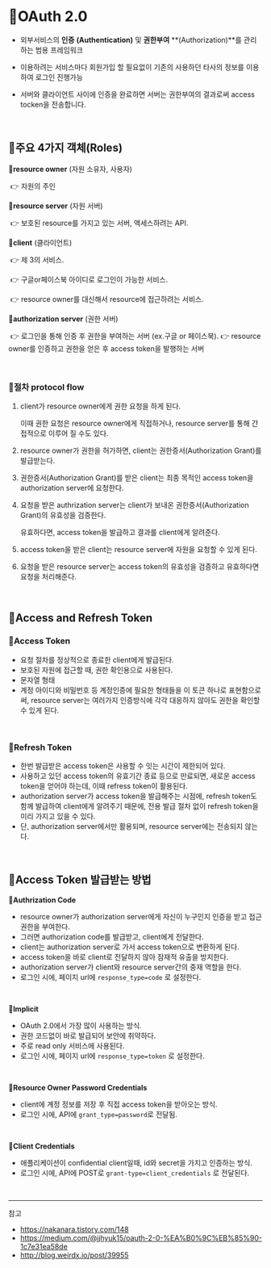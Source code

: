 # 🍞OAuth 2.0

- 외부서비스의 **인증** **(Authentication)** 및 **권한부여** **(Authorization)**를 관리하는 범용 프레임워크
- 이용하려는 서비스마다 회원가입 할 필요없이 기존의 사용하던 타사의 정보를 이용하여 로그인 진행가능

- 서버와 클라이언트 사이에 인증을 완료하면 서버는 권한부여의 결과로써 access tocken을 전송합니다.

<br>

## 🍰주요 4가지 객체(Roles)

🍭**resource owner** (자원 소유자, 사용자) 

​	👉 자원의 주인

🍭**resource server** (자원 서버) 

​	👉 보호된 resource를 가지고 있는 서버, 액세스하려는 API.

🍭**client** (클라이언트) 

​	👉 제 3의 서비스. 

​	👉 구글or페이스북 아이디로 로그인이 가능한 서비스. 

​	👉 resource owner를 대신해서 resource에 접근하려는 서비스.

🍭**authorization server** (권한 서버) 

​	👉 로그인을 통해 인증 후 권한을 부여하는 서버 (ex.구글 or 페이스북). 	👉 resource owner를 인증하고 권한을 얻은 후 access token을 발행하는 서버

<br>

### 🍰절차 protocol flow

1. client가 resource owner에게 권한 요청을 하게 된다.

   이때 권한 요청은 resource owner에게 직접하거나, resource server를 통해 간접적으로 이루어 질 수도 있다.

2. resource owner가 권한을 허가하면, client는 권한증서(Authorization Grant)를 발급받는다.

3. 권한증서(Authorization Grant)를 받은 client는 최종 목적인 access token을 authorization server에 요청한다.

4. 요청을 받은 authrization server는 client가 보내온 권한증서(Authorization Grant)의 유효성을 검증한다. 

   유효하다면, access token을 발급하고 결과를 client에게 알려준다.

5. access token을 받은 client는 resource server에 자원을 요청할 수 있게 된다.

6. 요청을 받은 resource server는 access token의 유효성을 검증하고 유효하다면 요청을 처리해준다.

<br>

## 🍰Access and Refresh Token

### 🍭Access Token

- 요청 절차를 정상적으로 종료한 client에게 발급된다.
- 보호된 자원에 접근할 때, 권한 확인용으로 사용된다.
- 문자열 형태
- 계정 아이디와 비밀번호 등 계정인증에 필요한 형태들을 이 토큰 하나로 표현함으로써, resource server는 여러가지 인증방식에 각각 대응하지 않아도 권한을 확인할 수 있게 된다.

<br>

### 🍭Refresh Token

- 한번 발급받은 access token은 사용할 수 잇는 시간이 제한되어 있다.
- 사용하고 있던 access token의 유효기간 종료 등으로 만료되면, 새로운 access token을 얻어야 하는데, 이때 refress token이 활용된다.
- authorization server가 access token을 발급해주는 시점에, refresh token도 함께 발급하여 client에게 알려주기 때문에, 전용 발급 절차 없이 refresh token을 미리 가지고 있을 수 있다.
- 단, authorization server에서만 활용되며, resource server에는 전송되지 않는다. 

<br>

## 🍰Access Token 발급받는 방법

🍭**Authrization Code**

- resource owner가 authorization server에게 자신이 누구인지 인증을 받고 접근 권한을 부여한다.
- 그러면 authorization code를 발급받고, client에게 전달한다.
- client는 authorization server로 가서 access token으로 변환하게 된다.
- access token을 바로 client로 전달하지 않아 잠재적 유출을 방지한다.
- authorization server가 client와 resource server간의 중재 역할을 한다.
- 로그인 시에, 페이지 url에 `response_type=code` 로 설정한다.

<br>

🍭**Implicit**

- OAuth 2.0에서 가장 많이 사용하는 방식.
- 권한 코드없이 바로 발급되어 보안에 취약하다.
- 주로 read only 서비스에 사용된다.
- 로그인 시에, 페이지 url에 `response_type=token` 로 설정한다.

<br>

🍭**Resource Owner Password Credentials**

- client에 계정 정보를 저장 후 직접 access token을 받아오는 방식.
- 로그인 시에, API에 `grant_type=password`로 전달됨.

<br>

🍭**Client Credentials**

- 애플리케이션이 confidential client일때, id와 secret을 가지고 인증하는 방식.
- 로그인 시에, API에 POST로 `grant-type=client_credentials` 로 전달된다.

<br>

---

참고

- https://nakanara.tistory.com/148
- https://medium.com/@jjhyuk15/oauth-2-0-%EA%B0%9C%EB%85%90-1c7e31ea58de
- http://blog.weirdx.io/post/39955